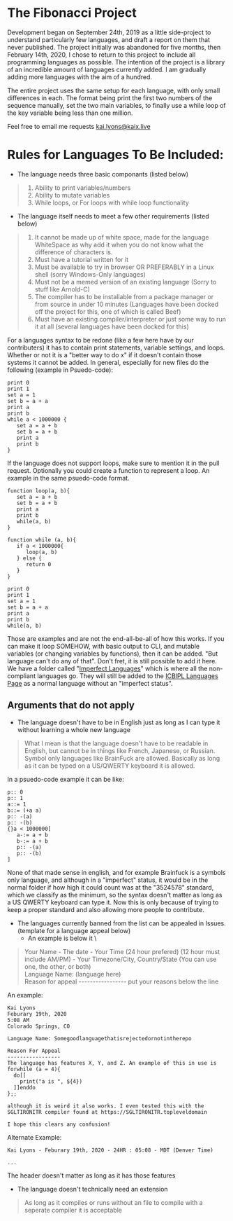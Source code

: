 # The Fibonacci Project 

Development began on September 24th, 2019 as a little side-project to understand particularly few languages, and draft a report on them that never published. The project initially was abandoned for five months, then February 14th, 2020, I chose to return to this project to include all programming languages as possible. The intention of the project is a library of an incredible amount of languages currently added. I am gradually adding more languages with the aim of a hundred.

The entire project uses the same setup for each language, with only small differences in each. The format being print the first two numbers of the sequence manually, set the two main variables, to finally use a while loop of the key variable being less than one million.

Feel free to email me requests [kai.lyons@kaix.live](mailto:kai.lyons@kaix.live)

# Rules for Languages To Be Included:
- The language needs three basic componants (listed below)
> 1. Ability to print variables/numbers
> 2. Ability to mutate variables
> 3. While loops, or For loops with while loop functionality

- The language itself needs to meet a few other requirements (listed below)
> 1. It cannot be made up of white space, made for the language WhiteSpace as why add it when you do not know what the difference of characters is.
> 2. Must have a tutorial written for it
> 3. Must be available to try in browser OR PREFERABLY in a Linux shell (sorry Windows-Only languages)
> 4. Must not be a memed version of an existing language (Sorry to stuff like Arnold-C)
> 5. The compiler has to be installable from a package manager or from source in under 10 minutes (Languages have been docked off the project for this, one of which is called Beef)
> 6. Must have an existing compiler/interpreter or just some way to run it at all (several languages have been docked for this)

For a languages syntax to be redone (like a few here have by our contributers) it has to contain print statements, variable settings, and loops. Whether or not it is a "better way to do x" if it doesn't contain those systems it cannot be added. In general, especially for new files do the following (example in Psuedo-code):
```
print 0
print 1
set a = 1
set b = a + a
print a
print b
while a < 1000000 {
   set a = a + b
   set b = a + b
   print a
   print b
}
```
If the language does not support loops, make sure to mention it in the pull request. Optionally you could create a function to represent a loop. An example in the same psuedo-code format.
```
function loop(a, b){
   set a = a + b
   set b = a + b
   print a
   print b 
   while(a, b)
}

function while (a, b){
   if a < 1000000{
      loop(a, b)
   } else {
      return 0
   }
}

print 0
print 1
set a = 1
set b = a + a
print a
print b
while(a, b)
```
Those are examples and are not the end-all-be-all of how this works. If you can make it loop SOMEHOW, with basic output to CLI, and mutable variables (or changing variables by functions), then it can be added. "But <somelang> language can't do any of that". Don't fret, it is still possible to add it here. We have a folder called "[Imperfect Languages](https://github.com/ICBIPL/Fibonacci/tree/master/Imperfect%20Languages)" which is where all the non-compliant languages go. They will still be added to the [ICBIPL Languages Page](https://icbipl.com/languages) as a normal language without an "imperfect status".

## Arguments that do not apply
- The language doesn't have to be in English just as long as I can type it without learning a whole new language
> What I mean is that the language doesn't have to be readable in English, but cannot be in things like French, Japanese, or Russian. Symbol only languages like BrainFuck are allowed. Basically as long as it can be typed on a US/QWERTY keyboard it is allowed. 

In a psuedo-code example it can be like:
```
p:: 0
p:: 1
a::= 1
b::= (+a a)
p:: -(a)
p:: -(b)
{}a < 1000000[
   a-:= a + b
   b-:= a + b
   p:: -(a)
   p:: -(b)
]
```
None of that made sense in english, and for example Brainfuck is a symbols only language, and although in a "imperfect" status, it would be in the normal folder if how high it could count was at the "3524578" standard, which we classify as the minimum, so the syntax doesn't matter as long as a US QWERTY keyboard can type it. Now this is only because of trying to keep a proper standard and also allowing more people to contribute.

- The languages currently banned from the list can be appealed in Issues. (template for a language appeal below)
   - An example is below it \
> Your Name - The date - Your Time (24 hour prefered) (12 hour must include AM/PM) - Your Timezone/City, Country/State (You can use one, the other, or both) \
> Language Name: (language here) \
> Reason for appeal
> \-----------------
> put your reasons below the line 

An example:
```
Kai Lyons
Feburary 19th, 2020
5:08 AM
Colorado Springs, CO

Language Name: Somegoodlanguagethatisrejectedornotintherepo

Reason For Appeal
-----------------
The language has features X, Y, and Z. An example of this in use is
forwhile (a = 4){
  do[[
    print("a is ", ${4})
  ]]enddo
};;

although it is weird it also works. I even tested this with the SGLTIRONITR compiler found at https://SGLTIRONITR.topleveldomain

I hope this clears any confusion!
```

Alternate Example:
```
Kai Lyons - Feburary 19th, 2020 - 24HR : 05:08 - MDT (Denver Time)

...
```

The header doesn't matter as long as it has those features

- The language doesn't technically need an extension
> As long as it compiles or runs without an file to compile with a seperate compiler it is acceptable
